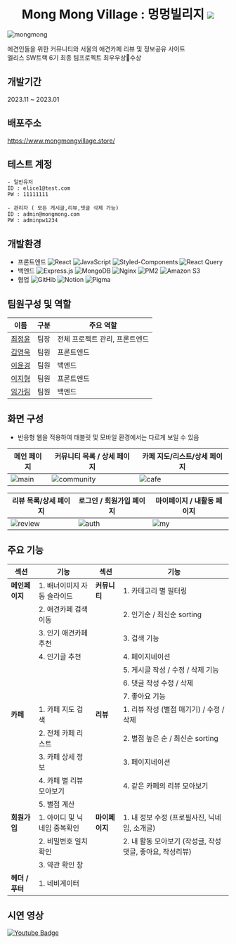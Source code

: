 <div align="center">
  <h1>Mong Mong Village : 멍멍빌리지
  <a href="https://hits.seeyoufarm.com"><img src="https://hits.seeyoufarm.com/api/count/incr/badge.svg?url=https%3A%2F%2Fgithub.com%2Felice-final-team6&count_bg=%23FFD100&title_bg=%23555555&icon=datadog.svg&icon_color=%23FFD100&title=hits&edge_flat=false"/></a></h1>
</div>

![mongmong](https://github.com/elice-final-team6/MongMongVillage-FE/assets/33516975/42de15ba-cd42-441d-9bd7-632f2b9570da)

에견인들을 위한 커뮤니티와 서울의 애견카페 리뷰 및 정보공유 사이트<br/>
엘리스 SW트랙 6기 최종 팀프로젝트 최우우상🏅수상

## 개발기간 
2023.11 ~ 2023.01

## 배포주소
https://www.mongmongvillage.store/

## 테스트 계정
```
- 일반유저
ID : elice1@test.com
PW : 11111111

- 관리자 ( 모든 게시글,리뷰,댓글 삭제 가능)
ID : admin@mongmong.com
PW : adminpw1234
```

## 개발환경
- 프론트엔드 
![React](https://img.shields.io/badge/-React-61DAFB?style=flat-square&logo=React&logoColor=white) <img src="https://img.shields.io/badge/-JavaScript-F7DF1E?style=flat-square&logo=javascript&logoColor=black" alt="JavaScript"/> <img src="https://img.shields.io/badge/-styled_components-DB7093?style=flat-square&logo=styled-components&logoColor=white" alt="Styled-Components"/> <img src="https://img.shields.io/badge/-React_Query-FF4154?style=flat-square&logo=react-query&logoColor=white" alt="React Query"/>
- 백엔드
<img src="https://img.shields.io/badge/-Express.js-000000?style=flat-square&logo=express&logoColor=white" alt="Express.js"/> <img src="https://img.shields.io/badge/-MongoDB-47A248?style=flat-square&logo=mongodb&logoColor=white" alt="MongoDB"/> <img src="https://img.shields.io/badge/-Nginx-009639?style=flat-square&logo=nginx&logoColor=white" alt="Nginx"/> <img src="https://img.shields.io/badge/-PM2-2B037A?style=flat-square&logo=pm2&logoColor=white" alt="PM2"/> <img src="https://img.shields.io/badge/-Amazon_S3-569A31?style=flat-square&logo=amazon-s3&logoColor=white" alt="Amazon S3"/>
- 협업 
![GitHib](https://img.shields.io/badge/-GitHub-181717?style=flat-square&logo=GitHub&logoColor=white) ![Notion](https://img.shields.io/badge/-Notion-black?style=flat-square&logo=Notion&logoColor=white) ![Pigma](https://img.shields.io/badge/-Figma-F24E1E?style=flat-square&logo=Figma&logoColor=white)


## 팀원구성 및 역할
| 이름   | 구분              | 주요 역할     |
|--------|------------------|----------|
| [최정윤](https://github.com/cjy00n) | 팀장             | 전체 프로젝트 관리, 프론트엔드 |
| [김영욱](https://github.com/yeonguk0201) | 팀원    | 프론트엔드  |
| [이윤경](https://github.com/ktoo23) | 팀원           | 백엔드  |
| [이지형](https://github.com/j-h-711) | 팀원  |  프론트엔드        |
| [임가림](https://github.com/galimii) | 팀원  |  백엔드        |


## 화면 구성 
- 반응형 웹을 적용하여 태블릿 및 모바일 환경에서는 다르게 보일 수 있음

| 메인 페이지                           | **커뮤니티** 목록 / 상세 페이지                         | **카페** 지도/리스트/상세 페이지                         |
|---------------------------------------|------------------------------------------|------------------------------------------|
|![main](https://github.com/elice-final-team6/.github/assets/33516975/5f487377-36c1-4e74-8102-d5309017b069)| ![community](https://github.com/elice-final-team6/.github/assets/33516975/0aaadb95-6e83-4f67-9897-2cfa073a4ae3)| ![cafe](https://github.com/elice-final-team6/.github/assets/33516975/2ee0ad84-6c8f-498e-a1e6-e3b02a63946b)|

|**리뷰** 목록/상세 페이지                           | 로그인 / 회원가입 페이지                         | 마이페이지 / 내활동 페이지                         |
|---------------------------------------|------------------------------------------|------------------------------------------|
|![review](https://github.com/elice-final-team6/.github/assets/33516975/8c553cd9-1e2a-4050-9bc8-d66a59b0e413)| ![auth](https://github.com/elice-final-team6/.github/assets/33516975/da6148da-27c9-41af-847a-834e987b576b)| ![my](https://github.com/elice-final-team6/.github/assets/33516975/3fb83397-810e-4cfd-825e-71b164e14a5b)|


## 주요 기능
| 섹션        | 기능                                      | 섹션          | 기능                                          |
|-------------|-------------------------------------------|---------------|-----------------------------------------------|
| **메인페이지**  | 1. 배너이미지 자동 슬라이드                 | **커뮤니티**     | 1. 카테고리 별 필터링                            |
|             | 2. 애견카페 검색 이동                        |               | 2. 인기순 / 최신순 sorting                      |
|             | 3. 인기 애견카페 추천                        |               | 3. 검색 기능                                   |
|             | 4. 인기글 추천                             |               | 4. 페이지네이션                                |
|             |                                           |               | 5. 게시글 작성 / 수정 / 삭제 기능                |
|             |                                           |               | 6. 댓글 작성 수정 / 삭제                        |
|             |                                           |               | 7. 좋아요 기능                                 |
| **카페**      | 1. 카페 지도 검색                          | **리뷰**        | 1. 리뷰 작성  (별점 매기기) / 수정 / 삭제       |
|             | 2. 전체 카페 리스트                         |               | 2. 별점 높은 순 / 최신순 sorting                |
|             | 3. 카페 상세 정보                          |               | 3. 페이지네이션                                |
|             | 4. 카페 별 리뷰 모아보기                    |               | 4. 같은 카페의 리뷰 모아보기                    |
|             | 5. 별점 계산                               |             |                                           |
| **회원가입**  | 1. 아이디 및 닉네임 중복확인               | **마이페이지**   | 1. 내 정보 수정 (프로필사진, 닉네임, 소개글)     |
|             | 2. 비밀번호 일치 확인                      |               | 2. 내 활동 모아보기 (작성글, 작성댓글, 좋아요, 작성리뷰) |
|             | 3. 약관 확인 창                           
| **헤더 / 푸터**  | 1. 네비게이터                                 |

## 시연 영상 
[![Youtube Badge](https://img.shields.io/badge/Youtube-ff0000?style=flat-square&logo=youtube&link=https://www.youtube.com/c/kyleschool)](https://youtu.be/3BLg_u27zXw)

